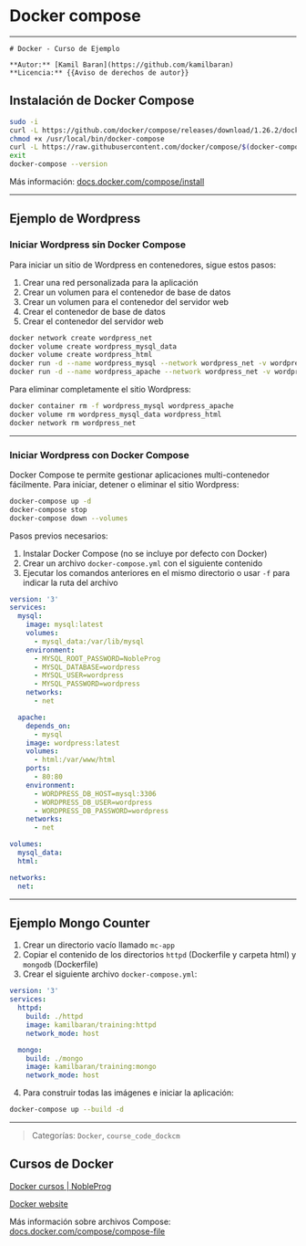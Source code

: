 # Docker compose
---

```markdow
# Docker - Curso de Ejemplo

**Autor:** [Kamil Baran](https://github.com/kamilbaran)
**Licencia:** {{Aviso de derechos de autor}}

```
## Instalación de Docker Compose
```bash
sudo -i
curl -L https://github.com/docker/compose/releases/download/1.26.2/docker-compose-`uname -s`-`uname -m` > /usr/local/bin/docker-compose
chmod +x /usr/local/bin/docker-compose
curl -L https://raw.githubusercontent.com/docker/compose/$(docker-compose version --short)/contrib/completion/bash/docker-compose > /etc/bash_completion.d/docker-compose
exit
docker-compose --version
```

Más información: [docs.docker.com/compose/install](https://docs.docker.com/compose/install)

---

## Ejemplo de Wordpress

### Iniciar Wordpress sin Docker Compose

Para iniciar un sitio de Wordpress en contenedores, sigue estos pasos:

1. Crear una red personalizada para la aplicación
2. Crear un volumen para el contenedor de base de datos
3. Crear un volumen para el contenedor del servidor web
4. Crear el contenedor de base de datos
5. Crear el contenedor del servidor web

```bash
docker network create wordpress_net
docker volume create wordpress_mysql_data
docker volume create wordpress_html
docker run -d --name wordpress_mysql --network wordpress_net -v wordpress_mysql_data:/var/lib/mysql -e MYSQL_ROOT_PASSWORD=NobleProg -e MYSQL_DATABASE=wordpress -e MYSQL_USER=wordpress -e MYSQL_PASSWORD=wordpress mysql:5.7
docker run -d --name wordpress_apache --network wordpress_net -v wordpress_html:/var/www/html -p 80:80 -e WORDPRESS_DB_HOST=wordpress_mysql:3306 -e WORDPRESS_DB_USER=wordpress -e WORDPRESS_DB_PASSWORD=wordpress wordpress:php7.2-apache
```

Para eliminar completamente el sitio Wordpress:

```bash
docker container rm -f wordpress_mysql wordpress_apache
docker volume rm wordpress_mysql_data wordpress_html
docker network rm wordpress_net
```

---

### Iniciar Wordpress con Docker Compose

Docker Compose te permite gestionar aplicaciones multi-contenedor fácilmente. Para iniciar, detener o eliminar el sitio Wordpress:

```bash
docker-compose up -d
docker-compose stop
docker-compose down --volumes
```

Pasos previos necesarios:

1. Instalar Docker Compose (no se incluye por defecto con Docker)
2. Crear un archivo `docker-compose.yml` con el siguiente contenido
3. Ejecutar los comandos anteriores en el mismo directorio o usar `-f` para indicar la ruta del archivo

```yaml
version: '3'
services:
  mysql:
    image: mysql:latest
    volumes:
      - mysql_data:/var/lib/mysql
    environment:
      - MYSQL_ROOT_PASSWORD=NobleProg
      - MYSQL_DATABASE=wordpress
      - MYSQL_USER=wordpress
      - MYSQL_PASSWORD=wordpress
    networks: 
      - net

  apache:
    depends_on:
      - mysql
    image: wordpress:latest
    volumes:
      - html:/var/www/html
    ports:
      - 80:80
    environment:
      - WORDPRESS_DB_HOST=mysql:3306
      - WORDPRESS_DB_USER=wordpress
      - WORDPRESS_DB_PASSWORD=wordpress
    networks:
      - net

volumes:
  mysql_data:
  html:

networks:
  net:
```

---

## Ejemplo Mongo Counter

1. Crear un directorio vacío llamado `mc-app`
2. Copiar el contenido de los directorios `httpd` (Dockerfile y carpeta html) y `mongodb` (Dockerfile)
3. Crear el siguiente archivo `docker-compose.yml`:

```yaml
version: '3'
services:
  httpd:
    build: ./httpd
    image: kamilbaran/training:httpd
    network_mode: host

  mongo:
    build: ./mongo
    image: kamilbaran/training:mongo
    network_mode: host
```

4. Para construir todas las imágenes e iniciar la aplicación:

```bash
docker-compose up --build -d
```

---

> Categorías: `Docker`, `course_code_dockcm`

## Cursos de Docker
[Docker cursos | NobleProg](https://www.nobleprog.mx/cursos-docker)

[Docker website](https://www.docker.com)

Más información sobre archivos Compose: [docs.docker.com/compose/compose-file](https://docs.docker.com/compose/compose-file)
